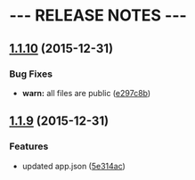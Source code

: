 # --- RELEASE NOTES ---

<a name="1.1.10"></a>
## [1.1.10](https://github.com/mariiapaniutina/js_application_design/compare/v1.1.9...v1.1.10) (2015-12-31)


### Bug Fixes

* **warn:** all files are public ([e297c8b](https://github.com/mariiapaniutina/js_application_design/commit/e297c8b))



<a name="1.1.9"></a>
## [1.1.9](https://github.com/mariiapaniutina/js_application_design/compare/v1.1.8...v1.1.9) (2015-12-31)


### Features

* updated app.json ([5e314ac](https://github.com/mariiapaniutina/js_application_design/commit/5e314ac))
